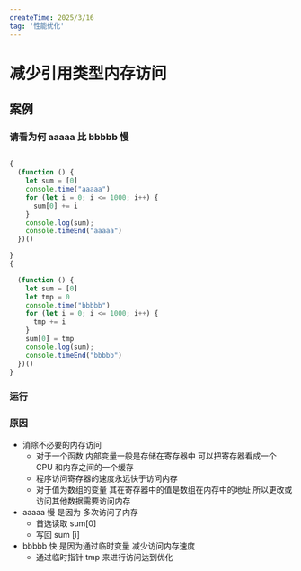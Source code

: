 ```yaml
---
createTime: 2025/3/16
tag: '性能优化'
---
```

# 减少引用类型内存访问

## 案例

### 请看为何 aaaaa 比 bbbbb 慢

```javascript

{
  (function () {
    let sum = [0]
    console.time("aaaaa")
    for (let i = 0; i <= 1000; i++) {
      sum[0] += i
    }
    console.log(sum);
    console.timeEnd("aaaaa")
  })()

}
{

  (function () {
    let sum = [0]
    let tmp = 0
    console.time("bbbbb")
    for (let i = 0; i <= 1000; i++) {
      tmp += i
    }
    sum[0] = tmp
    console.log(sum);
    console.timeEnd("bbbbb")
  })()
}
```

### 运行

### 原因

* 消除不必要的内存访问
  * 对于一个函数  内部变量一般是存储在寄存器中  可以把寄存器看成一个 CPU 和内存之间的一个缓存
  * 程序访问寄存器的速度永远快于访问内存
  * 对于值为数组的变量   其在寄存器中的值是数组在内存中的地址   所以更改或访问其他数据需要访问内存
* aaaaa 慢 是因为  多次访问了内存
  * 首选读取 sum[0]
  * 写回 sum [i]
* bbbbb 快 是因为通过临时变量 减少访问内存速度
  * 通过临时指针 tmp 来进行访问达到优化
